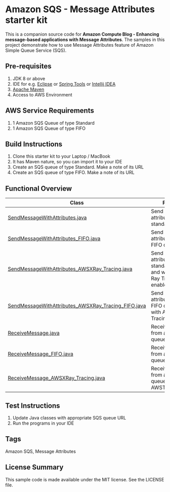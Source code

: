 # Amazon SQS - Message Attributes starter kit

This is a companion source code for **Amazon Compute Blog - Enhancing message-based applications with Message Attributes**. The samples in this project demonstrate how to use Message Attributes feature of Amazon Simple Queue Service (SQS).

## Pre-requisites

 1. JDK 8 or above
 1. IDE for e.g. [Eclipse](https://www.eclipse.org/) or [Spring Tools](https://spring.io/tools) or [Intellij IDEA](https://www.jetbrains.com/idea/)
 1. [Apache Maven](https://maven.apache.org/)
 1. Access to AWS Environment

## AWS Service Requirements

1. 1 Amazon SQS Queue of type Standard
1. 1 Amazon SQS Queue of type FIFO

## Build Instructions

 1. Clone this starter kit to your Laptop / MacBook
 1. It has Maven nature, so you can import it to your IDE
 1. Create an SQS queue of type Standard. Make a note of its URL
 1. Create an SQS queue of type FIFO. Make a note of its URL

## Functional Overview

| Class                         | Purpose|
|----------------------------------| -------------- |
| [SendMessageWithAttributes.java](./src/main/java/software/amazon/sqs/sample/SendMessageWithAttributes.java) | Send message attributes to a standard queue. |
| [SendMessageWithAttributes_FIFO.java](./src/main/java/software/amazon/sqs/sample/SendMessageWithAttributes_FIFO.java) | Send message attributes to a FIFO queue. |
| [SendMessageWithAttributes_AWSXRay_Tracing.java](./src/main/java/software/amazon/sqs/sample/SendMessageWithAttributes_AWSXRay_Tracing.java) | Send message attributes to a standard queue and with AWS X-Ray Tracing enabled. |
| [SendMessageWithAttributes_AWSXRay_Tracing_FIFO.java](./src/main/java/software/amazon/sqs/sample/SendMessageWithAttributes_AWSXRay_Tracing_FIFO.java) | Send message attributes to a FIFO queue and with AWS X-Ray Tracing enabled. |
| [ReceiveMessage.java](./src/main/java/software/amazon/sqs/sample/ReceiveMessage.java) | Receive message from a standard queue. |
| [ReceiveMessage_FIFO.java](./src/main/java/software/amazon/sqs/sample/ReceiveMessage_FIFO.java) | Receive message from a FIFO queue. |
| [ReceiveMessage_AWSXRay_Tracing.java](./src/main/java/software/amazon/sqs/sample/ReceiveMessage_AWSXRay_Tracing.java) | Receive message from a standard queue and print AWSTraceHeader. |

## Test Instructions

1. Update Java classes with appropriate SQS queue URL
1. Run the programs in your IDE

## Tags

Amazon SQS, Message Attributes

## License Summary

This sample code is made available under the MIT license. See the LICENSE file.
